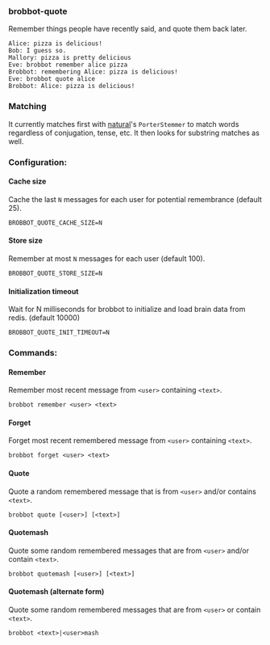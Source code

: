 ### brobbot-quote

Remember things people have recently said, and quote them back later.

```
Alice: pizza is delicious!
Bob: I guess so.
Mallory: pizza is pretty delicious
Eve: brobbot remember alice pizza
Brobbot: remembering Alice: pizza is delicious!
Eve: brobbot quote alice
Brobbot: Alice: pizza is delicious!
```

### Matching

It currently matches first with [natural](https://github.com/NaturalNode/natural)'s `PorterStemmer` to match words regardless of conjugation, tense, etc. It then looks for substring matches as well.

### Configuration:

#### Cache size

Cache the last `N` messages for each user for potential remembrance (default 25).

```
BROBBOT_QUOTE_CACHE_SIZE=N
```

#### Store size

Remember at most `N` messages for each user (default 100).

```
BROBBOT_QUOTE_STORE_SIZE=N
```

#### Initialization timeout

Wait for N milliseconds for brobbot to initialize and load brain data from redis. (default 10000)

```
BROBBOT_QUOTE_INIT_TIMEOUT=N
```

### Commands:

#### Remember

Remember most recent message from `<user>` containing `<text>`.

```
brobbot remember <user> <text>
```

#### Forget

Forget most recent remembered message from `<user>` containing `<text>`.

```
brobbot forget <user> <text>
```

#### Quote

Quote a random remembered message that is from `<user>` and/or contains `<text>`.

```
brobbot quote [<user>] [<text>]
```

#### Quotemash

Quote some random remembered messages that are from `<user>` and/or contain `<text>`.

```
brobbot quotemash [<user>] [<text>]
```

#### Quotemash (alternate form)

Quote some random remembered messages that are from `<user>` or contain `<text>`.

```
brobbot <text>|<user>mash
```

